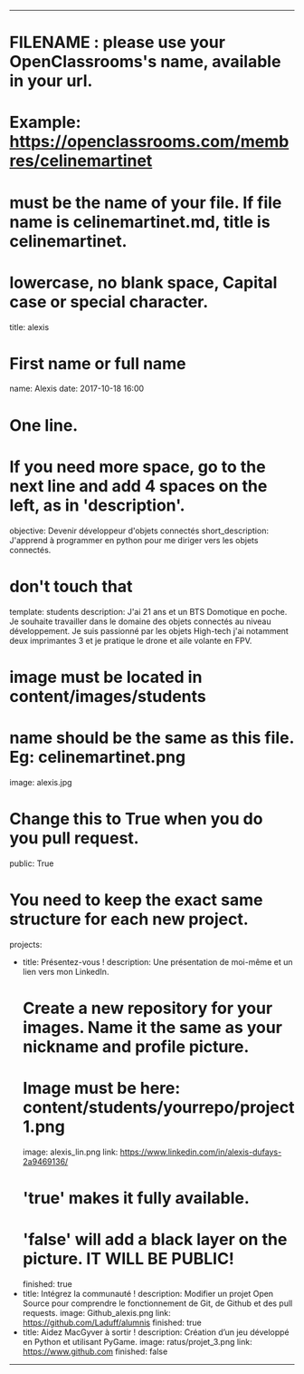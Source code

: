 
---

# FILENAME : please use your OpenClassrooms's name, available in your url.
# Example: https://openclassrooms.com/membres/celinemartinet
# must be the name of your file. If file name is celinemartinet.md, title is celinemartinet.
# lowercase, no blank space, Capital case or special character.
title: alexis

# First name or full name
name: Alexis
date: 2017-10-18 16:00

# One line.
# If you need more space, go to the next line and add 4 spaces on the left, as in 'description'.
objective: Devenir développeur d'objets connectés
short_description: J'apprend à programmer en python pour me diriger vers les objets connectés.

# don't touch that
template: students
description:
J'ai 21 ans et un BTS Domotique en poche. Je souhaite travailler dans le domaine des objets connectés au niveau développement. Je suis passionné par les objets High-tech j'ai notamment deux imprimantes 3 et je pratique le drone et aile volante en FPV.

# image must be located in content/images/students
# name should be the same as this file. Eg: celinemartinet.png
image: alexis.jpg

# Change this to True when you do you pull request.
public: True

# You need to keep the exact same structure for each new project.
projects:
  - title: Présentez-vous !
    description: Une présentation de moi-même et un lien vers mon LinkedIn.
    # Create a new repository for your images. Name it the same as your nickname and profile picture.
    # Image must be here: content/students/yourrepo/project1.png
    image: alexis_lin.png
    link: https://www.linkedin.com/in/alexis-dufays-2a9469136/
    # 'true' makes it fully available.
    # 'false' will add a black layer on the picture. IT WILL BE PUBLIC!
    finished: true
  - title: Intégrez la communauté !
    description: Modifier un projet Open Source pour comprendre le fonctionnement de Git, de Github et des pull requests. 
    image: Github_alexis.png
    link: https://github.com/Laduff/alumnis
    finished: true
  - title: Aidez MacGyver à sortir !
    description: Création d’un jeu développé en Python et utilisant PyGame.
    image: ratus/projet_3.png
    link: https://www.github.com
    finished: false
---
